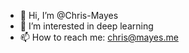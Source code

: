 - 👋 Hi, I’m @Chris-Mayes
- 👀 I’m interested in deep learning
- 📫 How to reach me: chris@mayes.me

<!---
Chris-Mayes/Chris-Mayes is a ✨ special ✨ repository because its `README.md` (this file) appears on your GitHub profile.
You can click the Preview link to take a look at your changes.
--->
